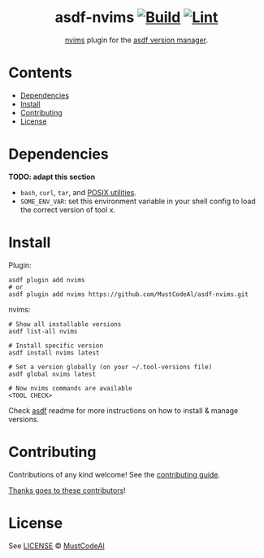 <div align="center">

# asdf-nvims [![Build](https://github.com/MustCodeAl/asdf-nvims/actions/workflows/build.yml/badge.svg)](https://github.com/MustCodeAl/asdf-nvims/actions/workflows/build.yml) [![Lint](https://github.com/MustCodeAl/asdf-nvims/actions/workflows/lint.yml/badge.svg)](https://github.com/MustCodeAl/asdf-nvims/actions/workflows/lint.yml)

[nvims](https://github.com/Traap/nvims/blob/master/nvims) plugin for the [asdf version manager](https://asdf-vm.com).

</div>

# Contents

- [Dependencies](#dependencies)
- [Install](#install)
- [Contributing](#contributing)
- [License](#license)

# Dependencies

**TODO: adapt this section**

- `bash`, `curl`, `tar`, and [POSIX utilities](https://pubs.opengroup.org/onlinepubs/9699919799/idx/utilities.html).
- `SOME_ENV_VAR`: set this environment variable in your shell config to load the correct version of tool x.

# Install

Plugin:

```shell
asdf plugin add nvims
# or
asdf plugin add nvims https://github.com/MustCodeAl/asdf-nvims.git
```

nvims:

```shell
# Show all installable versions
asdf list-all nvims

# Install specific version
asdf install nvims latest

# Set a version globally (on your ~/.tool-versions file)
asdf global nvims latest

# Now nvims commands are available
<TOOL CHECK>
```

Check [asdf](https://github.com/asdf-vm/asdf) readme for more instructions on how to
install & manage versions.

# Contributing

Contributions of any kind welcome! See the [contributing guide](contributing.md).

[Thanks goes to these contributors](https://github.com/MustCodeAl/asdf-nvims/graphs/contributors)!

# License

See [LICENSE](LICENSE) © [MustCodeAl](https://github.com/MustCodeAl/)
